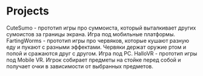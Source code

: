 # Projects
CuteSumo - прототип игры про суммоиста, который выталкивает других сумоистов за границы экрана. Игра под мобильные платформы.
FartingWorms - прототип игры про червяков, которые кушают разную еду и пукают с разными эффектами. Червяки держат оружие ртом и попой и сражаются друг с другом. Игра под PC.
HalloVR - прототип игры под Mobile VR. Игрок собирает предметы на стойке перед собой и получает очки в зависимости от выбранных предметов.

